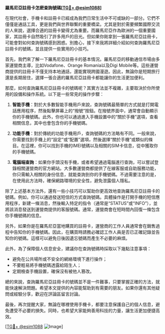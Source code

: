 **羅馬尼亞註冊卡怎麽查詢號碼[[TG💪+ @esim1088](https://t.me/s/esim1088)]**

在現代社會，手機卡和註冊卡已經成為我們日常生活中不可或缺的一部分。它們不僅僅是通話工具，更是我們與世界聯繫的重要橋梁。尤其是對於需要頻繁國際交流的人來說，選擇合適的註冊卡變得尤為重要。而羅馬尼亞作為歐洲的一個重要國家，其註冊卡自然吸引了許多用戶的目光。但如果你剛拿到一張羅馬尼亞註冊卡，可能會對如何查詢號碼感到困惑。別擔心，接下來我將詳細介紹如何查詢羅馬尼亞註冊卡的號碼，並且提供一些實用的小技巧。

首先，我們來了解一下羅馬尼亞註冊卡的基本情況。羅馬尼亞的移動通信市場由多家運營商主導，比如Vodafone、Orange Romania以及Digi Mobile等。這些運營商提供的註冊卡不僅支持本地通話，還能實現跨國漫遊。因此，無論你是短期旅行還是長期居住，選擇一張合適的羅馬尼亞註冊卡都能讓你的生活更加便利。

那麼，如何查詢羅馬尼亞註冊卡的號碼呢？其實方法並不複雜，主要取決於你所使用的設備和操作系統。以下是一些常見的操作步驟：

1. **智能手機**：對於大多數智能手機用戶來說，查詢號碼最簡單的方式就是打開電話應用程序，然後點擊屏幕上的“撥號”按鈕。在撥號界面中，通常會自動顯示你的手機號碼。此外，你也可以通過進入手機設置中的“關於手機”選項，查看相關信息，其中也會包含你的手機號碼。

2. **功能手機**：對於傳統的功能手機用戶，查詢號碼的方法略有不同。一般來說，你需要找到手機上的“設定”或“配置”選項，然後選擇“關於手機”或類似的條目。在這裡，你可以找到手機的IMEI號碼以及相關的SIM卡信息，從中獲取你的手機號碼。

3. **電腦端查詢**：如果你手頭沒有手機，或者希望通過電腦進行查詢，可以嘗試登錄相關運營商的官方網站。大多數運營商都提供了在線客服或自助服務功能，你只需輸入相關的身份信息，就能查詢到你的手機號碼。不過需要注意的是，在使用此方法時，確保網路環境的安全性，避免泄露個人隱私。

除了上述基本方法外，還有一些小技巧可以幫助你更高效地查詢羅馬尼亞註冊卡的號碼。例如，你可以通過發送短信的方式查詢號碼。具體操作是打開手機的短信應用程序，新建一條消息，然後輸入特定的指令（通常是“STATUS”或“INFO”），並將該消息發送到運營商提供的客服號碼。通常，運營商會在短時間內回復一條包含你手機號碼的信息。

另外，如果你是在羅馬尼亞當地購買的註冊卡，運營商的工作人員通常會在銷售過程中告知你的手機號碼。因此，在購買時請務必確認工作人員是否已正確記錄並告知你的號碼。這樣可以避免日後因遺忘號碼而產生不必要的麻煩。

此外，為了保障個人信息安全，建議你在查詢號碼時採取以下幾點注意事項：
- 避免在公共場所或不安全的網絡環境下進行操作；
- 不要輕易將手機號碼透露給陌生人；
- 定期檢查手機設置，確保沒有被他人篡改。

總的來說，查詢羅馬尼亞註冊卡的號碼並不是一件難事，只要掌握正確的方法，就能快速解決問題。希望本文提供的內容能幫助到有需要的朋友。如果你還有其他疑問或經驗分享，歡迎在評論區留言討論。

最後，再次提醒大家，無論在哪裡使用手機卡，都要注意保護自己的個人信息，避免遭受不必要的損失。同時，也希望大家能夠善用科技的力量，讓生活更加便捷高效。

[[TG💪+ @esim1088](https://t.me/s/esim1088) ![Image](https://i.postimg.cc/4NQfJmqS/Snipaste-2025-05-13-00-14-12.png)]